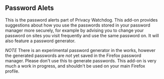 Password Alets
-------------------------

This is the password alerts part of Privacy Watchdog. This add-on provides suggestions about how you use the passwords stored in your password manager more securely, for example by advising you to change your password on sites you visit frequently and use the same password on. It will also feature a password generator.

*NOTE* There is an experimental password generator in the works, however the generated passwords are *not* yet saved in the Firefox password manager. Please don't use this to generate passwords. This add-on is very much a work in progress, and shouldn't be used on your main Firefox profile.